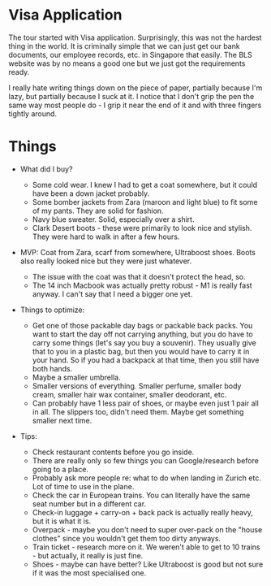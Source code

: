 # Visa Application

The tour started with Visa application. Surprisingly, this was not the hardest thing in the world. It is criminally simple that we can just get our bank documents, our employee records, etc. in Singapore that easily. The BLS website was by no means a good one but we just got the requirements ready.

I really hate writing things down on the piece of paper, partially because I'm lazy, but partially because I suck at it. I notice that I don't grip the pen the same way most people do - I grip it near the end of it and with three fingers tightly around.

# Things

- What did I buy?
  - Some cold wear. I knew I had to get a coat somewhere, but it could have been a down jacket probably.
  - Some bomber jackets from Zara (maroon and light blue) to fit some of my pants. They are solid for fashion.
  - Navy blue sweater. Solid, especially over a shirt.
  - Clark Desert boots - these were primarily to look nice and stylish. They were hard to walk in after a few hours.

- MVP: Coat from Zara, scarf from somewhere, Ultraboost shoes. Boots also really looked nice but they were just whatever.
  - The issue with the coat was that it doesn't protect the head, so.
  - The 14 inch Macbook was actually pretty robust - M1 is really fast anyway. I can't say that I need a bigger one yet.
- Things to optimize:
  - Get one of those packable day bags or packable back packs. You want to start the day off not carrying anything, but you do have to carry some things (let's say you buy a souvenir). They usually give that to you in a plastic bag, but then you would have to carry it in your hand. So if you had a backpack at that time, then you still have both hands.
  - Maybe a smaller umbrella.
  - Smaller versions of everything. Smaller perfume, smaller body cream, smaller hair wax container, smaller deodorant, etc.
  - Can probably have 1 less pair of shoes, or maybe even just 1 pair all in all. The slippers too, didn't need them. Maybe get something smaller next time.
- Tips:
  - Check restaurant contents before you go inside.
  - There are really only so few things you can Google/research before going to a place.
  - Probably ask more people re: what to do when landing in Zurich etc. Lot of time to use in the plane.
  - Check the car in European trains. You can literally have the same seat number but in a different car.
  - Check-in luggage + carry-on + back pack is actually really heavy, but it is what it is.
  - Overpack - maybe you don't need to super over-pack on the "house clothes" since you wouldn't get them too dirty anyways.
  - Train ticket - research more on it. We weren't able to get to 10 trains - but actually, it really is just fine.
  - Shoes - maybe can have better? Like Ultraboost is good but not sure if it was the most specialised one.
